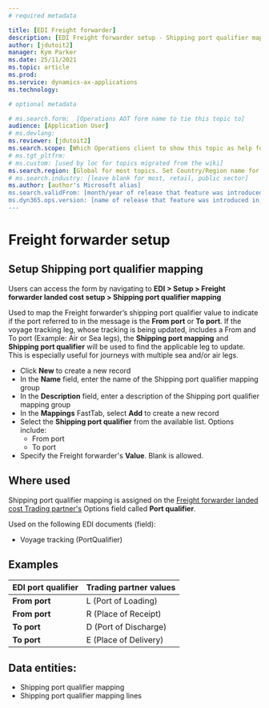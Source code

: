 ```yaml
---
# required metadata

title: [EDI Freight forwarder]
description: [EDI Freight forwarder setup - Shipping port qualifier mapping]
author: [jdutoit2]
manager: Kym Parker
ms.date: 25/11/2021
ms.topic: article
ms.prod: 
ms.service: dynamics-ax-applications
ms.technology: 

# optional metadata

# ms.search.form:  [Operations AOT form name to tie this topic to]
audience: [Application User]
# ms.devlang: 
ms.reviewer: [jdutoit2]
ms.search.scope: [Which Operations client to show this topic as help for, to be set by content strategist, see list here: https://microsoft.sharepoint.com/teams/DynDoc/_layouts/15/WopiFrame.aspx?sourcedoc={23419e1c-eb64-42e9-aa9b-79875b428718}&action=edit&wd=target%28Core%20Dynamics%20AX%20CP%20requirements%2Eone%7C4CC185C0%2DEFAA%2D42CD%2D94B9%2D8F2A45E7F61A%2FVersions%20list%20for%20docs%20topics%7CC14BE630%2D5151%2D49D6%2D8305%2D554B5084593C%2F%29]
# ms.tgt_pltfrm: 
# ms.custom: [used by loc for topics migrated from the wiki]
ms.search.region: [Global for most topics. Set Country/Region name for localizations]
# ms.search.industry: [leave blank for most, retail, public sector]
ms.author: [author's Microsoft alias]
ms.search.validFrom: [month/year of release that feature was introduced in, in format yyyy-mm-dd]
ms.dyn365.ops.version: [name of release that feature was introduced in, see list here: https://microsoft.sharepoint.com/teams/DynDoc/_layouts/15/WopiFrame.aspx?sourcedoc={23419e1c-eb64-42e9-aa9b-79875b428718}&action=edit&wd=target%28Core%20Dynamics%20AX%20CP%20requirements%2Eone%7C4CC185C0%2DEFAA%2D42CD%2D94B9%2D8F2A45E7F61A%2FVersions%20list%20for%20docs%20topics%7CC14BE630%2D5151%2D49D6%2D8305%2D554B5084593C%2F%29]
---
```


# Freight forwarder setup
## Setup Shipping port qualifier mapping

Users can access the form by navigating to **EDI > Setup > Freight forwarder landed cost setup > Shipping port qualifier mapping**

Used to map the Freight forwarder’s shipping port qualifier value to indicate if the port referred to in the message is the **From port** or **To port**.
If the voyage tracking leg, whose tracking is being updated, includes a From and To port (Example: Air or Sea legs), the **Shipping port mapping** and **Shipping port qualifier** will be used to find the applicable leg to update. This is especially useful for journeys with multiple sea and/or air legs.

- Click **New** to create a new record
-	In the **Name** field, enter the name of the Shipping port qualifier mapping group
-	In the **Description** field, enter a description of the Shipping port qualifier mapping group
-	In the **Mappings** FastTab, select **Add** to create a new record
-	Select the **Shipping port qualifier** from the available list. Options include: 
    - From port
    - To port	
-	Specify the Freight forwarder's **Value**. Blank is allowed.

## Where used
Shipping port qualifier mapping is assigned on the [Freight forwarder landed cost Trading partner's](../Trading%20partner.md) Options field called **Port qualifier**.

Used on the following EDI documents (field):
- Voyage tracking (PortQualifier)

## Examples
EDI port qualifier	| Trading partner values
:--                 |:--
**From port**       | L (Port of Loading)
**From port**	    | R (Place of Receipt)
**To port**	        | D (Port of Discharge)
**To port**	        | E (Place of Delivery)

## Data entities:
- Shipping port qualifier mapping
- Shipping port qualifier mapping lines
